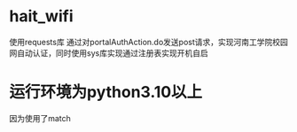 # hait_wifi
使用requests库
通过对portalAuthAction.do发送post请求，实现河南工学院校园网自动认证，同时使用sys库实现通过注册表实现开机自启
# 运行环境为python3.10以上
因为使用了match
